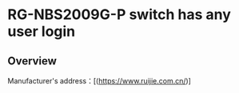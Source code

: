 # RG-NBS2009G-P switch has any user login

## Overview
Manufacturer's address：[(https://www.ruijie.com.cn/)]
